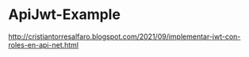 # ApiJwt-Example
http://cristiantorresalfaro.blogspot.com/2021/09/implementar-jwt-con-roles-en-api-net.html
